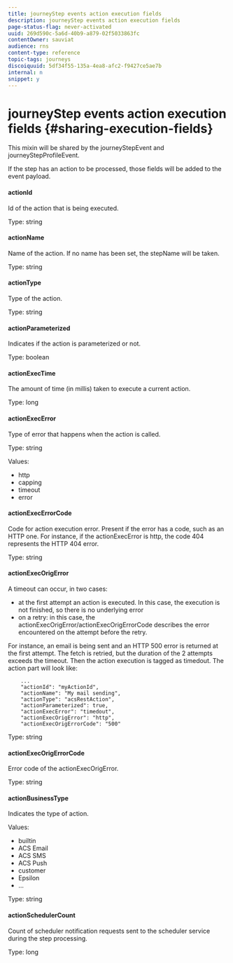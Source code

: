 ```yaml
---
title: journeyStep events action execution fields
description: journeyStep events action execution fields
page-status-flag: never-activated
uuid: 269d590c-5a6d-40b9-a879-02f5033863fc
contentOwner: sauviat
audience: rns
content-type: reference
topic-tags: journeys
discoiquuid: 5df34f55-135a-4ea8-afc2-f9427ce5ae7b
internal: n
snippet: y
---
```


# journeyStep events action execution fields {#sharing-execution-fields}

This mixin will be shared by the journeyStepEvent and journeyStepProfileEvent.

If the step has an action to be processed, those fields will be added to the event payload. 

#### actionId

Id of the action that is being executed.

Type: string

#### actionName

Name of the action. If no name has been set, the stepName will be taken.

Type: string

#### actionType

Type of the action.

Type: string

#### actionParameterized

Indicates if the action is parameterized or not.

Type: boolean

#### actionExecTime

The amount of time (in millis) taken to execute a current action.

Type: long

#### actionExecError

Type of error that happens when the action is called.

Type: string

Values:
* http
* capping
* timeout
* error

#### actionExecErrorCode

Code for action execution error. Present if the error has a code, such as an HTTP one. For instance, if the actionExecError is http, the code 404 represents the HTTP 404 error.

Type: string

#### actionExecOrigError

A timeout can occur, in two cases:

* at the first attempt an action is executed. In this case, the execution is not finished, so there is no underlying error
* on a retry: in this case, the actionExecOrigError/actionExecOrigErrorCode describes the error encountered on the attempt before the retry.

For instance, an email is being sent and an HTTP 500 error is returned at the first attempt. The fetch is retried, but the duration of the 2 attempts exceeds the timeout. Then the action execution is tagged as timedout. The action part will look like:

```
    ...
    "actionId": "myActionId",
    "actionName": "My mail sending",
    "actionType": "acsRestAction",
    "actionParameterized": true,
    "actionExecError": "timedout",
    "actionExecOrigError": "http",
    "actionExecOrigErrorCode": "500"
```

Type: string

#### actionExecOrigErrorCode

Error code of the actionExecOrigError.

Type: string

#### actionBusinessType

Indicates the type of action. 

Values:

* builtin
 * ACS Email
 * ACS SMS
 * ACS Push
* customer
 * Epsilon
 * ...

Type: string

#### actionSchedulerCount

Count of scheduler notification requests sent to the scheduler service during the step processing.

Type: long
